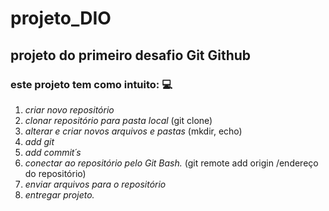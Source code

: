 # projeto_DIO


## projeto do primeiro desafio Git Github

### este projeto tem como intuito: :computer:

1. _criar novo repositório_
2. _clonar repositório para pasta local_ (git clone)
3. _alterar e criar novos arquivos e pastas_ (mkdir, echo)
4. _add git_
5. _add commit´s_
6. _conectar ao repositório pelo Git Bash._ (git remote add origin /endereço do repositório)
7. _enviar arquivos para o repositório_
7. _entregar projeto._


